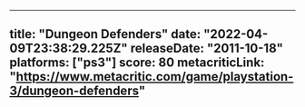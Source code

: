 
---
title: "Dungeon Defenders"
date: "2022-04-09T23:38:29.225Z"
releaseDate: "2011-10-18"
platforms: ["ps3"]
score: 80
metacriticLink: "https://www.metacritic.com/game/playstation-3/dungeon-defenders"
---
